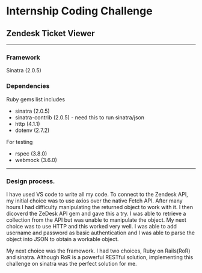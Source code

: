 # Internship Coding Challenge
## Zendesk Ticket Viewer
<hr>

### Framework
Sinatra (2.0.5)
### Dependencies
Ruby gems list includes
- sinatra (2.0.5)
- sinatra-contrib (2.0.5) - need this to run sinatra/json
- http (4.1.1)
- dotenv (2.7.2)

For testing
- rspec (3.8.0)
- webmock (3.6.0)

<hr>

### Design process.
I have used VS code to write all my code.
To connect to the Zendesk API, my initial choice was to use axios over the native Fetch API. After many hours I had difficulty manipulating the returned object to work with it. I then dicoverd the ZeDesk API gem and gave this a try. I was able to retrieve a collection from the API but was unable to manipulate the object. My next choice was to use HTTP and this worked very well. I was able to add username and password as basic authentication and I was able to parse the object into JSON to obtain a workable object. 

My next choice was the framework. I had two choices, Ruby on Rails(RoR) and sinatra. Although RoR is a powerful RESTful solution, implementing this challenge on sinatra was the perfect solution for me.


